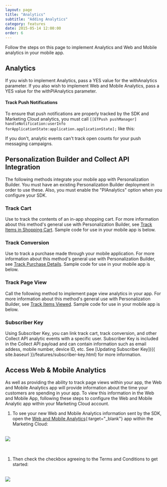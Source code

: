 ```yaml
---
layout: page
title: "Analytics"
subtitle: "Adding Analytics"
category: features
date: 2015-05-14 12:00:00
order: 6
---
```

Follow the steps on this page to implement Analytics and Web and Mobile analytics in your mobile app.

## Analytics

If you wish to implement Analytics, pass a YES value for the withAnalytics parameter.  If you also wish to implement Web and Mobile Analytics, pass a YES value for the withPIAnalytics parameter.

<script src="https://gist.github.com/sfmc-mobilepushsdk/57757242e4d76abee281.js"></script>
<div id="TrackCartAnalytics"></div> 

#### Track Push Notifications

To ensure that push notifications are properly tracked by the SDK and Marketing Cloud analytics, you must call `[[ETPush pushManager] handleNotification:userInfo forApplicationState:application.applicationState];` like this:
<script src="https://gist.github.com/sfmc-mobilepushsdk/302c876fb8e4cf6d7b7eb0fa65bcaa79.js"></script>

If you don't, analytic events can't track open counts for your push messaging campaigns.


## Personalization Builder and Collect API Integration


The following methods integrate your mobile app with Personalization Builder. You must have an existing Personalization Builder deployment in order to use these. Also, you must enable the "PIAnalytics" option when you configure your SDK.

### Track Cart

Use to track the contents of an in-app shopping cart. For more information about this method's general use with Personalization Builder, see <a href="http://help.marketingcloud.com/en/documentation/collect_code/install_collect_code/track_cart/" target="_blank">Track Items in Shopping Cart</a>. Sample code for use in your mobile app is below.

<script src="https://gist.github.com/sfmc-mobilepushsdk/d8bb05166f37dabc5780763a4a39bb31.js"></script>

### Track Conversion

Use to track a purchase made through your mobile application. For more information about this method's general use with Personalization Builder, see <a href="http://help.marketingcloud.com/en/documentation/collect_code/install_collect_code/track_conversion/" target="_blank">Track Purchase Details</a>. Sample code for use in your mobile app is below.

<script src="https://gist.github.com/sfmc-mobilepushsdk/23d224f8bb3e4dc510c356755dbd323d.js"></script>
  
### Track Page View
Call the following method to implement page view analytics in your app. For more information about this method's general use with Personalization Builder, see <a href="http://help.marketingcloud.com/en/documentation/collect_code/install_collect_code/track_page_view/" target="_blank">Track Items Viewed</a>. Sample code for use in your mobile app is below.

<script src="https://gist.github.com/sfmc-mobilepushsdk/97625936a95fa46a0e8a.js"></script>

### Subscriber Key

Using Subscriber Key, you can link track cart, track conversion, and other Collect API analytic events with a specific user. Subscriber Key is included in the Collect API payload and can contain information such as email addess, mobile number, device ID, etc. See [Updating Subscriber Key]({{ site.baseurl }}/features/subscriber-key.html) for more information.

## Access Web & Mobile Analytics

As well as providing the ability to track page views within your app, the Web and Mobile Analytics app will provide information about the time your customers are spending in your app.  To view this information in the Web and Mobile App, following these steps to configure the Web and Mobile Analytic app within your Marketing Cloud account.

1. 	To see your new Web and Mobile Analytics information sent by the SDK, open the [Web and Mobile Analytics](http://www.exacttarget.com/products/customer-data-platform/web-mobile-analytics){:target="_blank"} app within the Marketing Cloud: 
<br/>
 <img class="img-responsive" src="{{ site.baseurl }}/assets/wama_menu.png" /><br/>
<br/><br/>

1. 	Then check the checkbox agreeing to the Terms and Conditions to get started:
<br/>
 <img class="img-responsive" src="{{ site.baseurl }}/assets/wama_t_and_c.png" /><br/>
<br/>